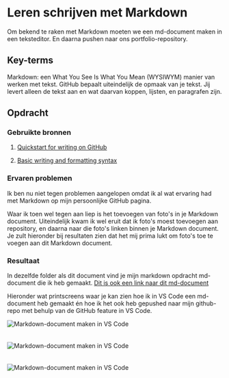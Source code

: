 # Leren schrijven met Markdown
Om bekend te raken met Markdown moeten we een md-document maken in een teksteditor. En daarna pushen naar ons portfolio-repository.

## Key-terms
Markdown: een What You See Is What You Mean (WYSIWYM) manier van werken met tekst. GitHub bepaalt uiteindelijk de opmaak van je tekst. Jij levert alleen de tekst aan en wat daarvan koppen, lijsten, en paragrafen zijn.


## Opdracht
### Gebruikte bronnen
1. [Quickstart for writing on GitHub](https://docs.github.com/en/get-started/writing-on-github/getting-started-with-writing-and-formatting-on-github/quickstart-for-writing-on-github) 

2. [Basic writing and formatting syntax](https://docs.github.com/en/get-started/writing-on-github/getting-started-with-writing-and-formatting-on-github/basic-writing-and-formatting-syntax)

### Ervaren problemen
Ik ben nu niet tegen problemen aangelopen omdat ik al wat ervaring had met Markdown op mijn persoonlijke GitHub pagina. 

Waar ik toen wel tegen aan liep is het toevoegen van foto's in je Markdown document. Uiteindelijk kwam ik wel eruit dat ik foto's moest toevoegen aan repository, en daarna naar die foto's linken binnen je Markdown document. Je zult hieronder bij resultaten zien dat het mij prima lukt om foto's toe te voegen aan dit Markdown document.

### Resultaat
In dezelfde folder als dit document vind je mijn markdown opdracht md-document die ik heb gemaakt. [Dit is ook een link naar dit md-document](https://github.com/techgrounds/techgrounds-JarBanf/blob/main/01_Linux_1/w1_2_markdown_opdracht.md)

Hieronder wat printscreens waar je kan zien hoe ik in VS Code een md-document heb gemaakt én hoe ik het ook heb gepushed naar mijn github-repo met behulp van de GitHub feature in VS Code.

<img width="" alt="Markdown-document maken in VS Code" src="https://github.com/techgrounds/techgrounds-JarBanf/blob/main/00_includes/01_Linux/w1_2_markdown1.png?raw=true">
<br/><br/><br/>

<img width="" alt="Markdown-document maken in VS Code" src="https://github.com/techgrounds/techgrounds-JarBanf/blob/main/00_includes/01_Linux/w1_2_markdown2.png?raw=true">
<br/><br/><br/>

<img width="" alt="Markdown-document maken in VS Code" src="https://github.com/techgrounds/techgrounds-JarBanf/blob/main/00_includes/01_Linux/w1_2_markdown3.png?raw=true">
<br/><br/><br/>
